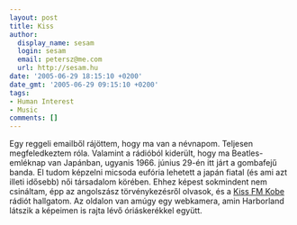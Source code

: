 ```yaml
---
layout: post
title: Kiss
author:
  display_name: sesam
  login: sesam
  email: petersz@me.com
  url: http://sesam.hu
date: '2005-06-29 18:15:10 +0200'
date_gmt: '2005-06-29 09:15:10 +0200'
tags:
- Human Interest
- Music
comments: []
---
```


Egy reggeli emailből rájöttem, hogy ma van a névnapom. Teljesen megfeledkeztem róla. Valamint a rádióból kiderült, hogy ma Beatles-emléknap van Japánban, ugyanis 1966. június 29-én itt járt a gombafejű banda. El tudom képzelni micsoda eufória lehetett a japán fiatal (és ami azt illeti idősebb) női társadalom körében. Ehhez képest sokmindent nem csináltam, épp az angolszász törvénykezésről olvasok, és a [Kiss FM Kobe](http://www.kiss-fm.co.jp) rádiót hallgatom. Az oldalon van amúgy egy webkamera, amin Harborland látszik a képeimen is rajta lévő óriáskerékkel együtt.
